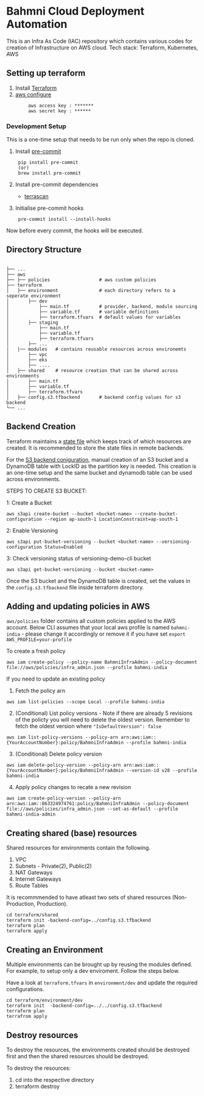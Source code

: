 # Bahmni Cloud Deployment Automation

This is an Infra As Code (IAC) repository which contains various codes for creation of Infrastructure on AWS cloud.
Tech stack: Terraform, Kubernetes, AWS

## Setting up terraform

1. Install [Terraform](https://learn.hashicorp.com/tutorials/terraform/install-cli)
2. [aws configure](https://docs.aws.amazon.com/cli/latest/userguide/cli-configure-quickstart.html)
```
        aws access key : *******
        aws secret key : ******
```       
### Development Setup
This is a one-time setup that needs to be run only when the repo is cloned.
1. Install [pre-commit](https://pre-commit.com/#install)

        pip install pre-commit 
        (or)
        brew install pre-commit
2. Install pre-commit dependencies
        
      - [terrascan](https://github.com/accurics/terrascan)

3. Initialise pre-commit hooks
        
        pre-commit install --install-hooks

Now before every commit, the hooks will be executed.

## Directory Structure
```

├── ...
├── aws
├── ├── policies                  # aws custom policies
├── terraform
│   ├── environment               # each directory refers to a seperate environment
│       ├── dev
│           ├── main.tf           # provider, backend, module sourcing
│           ├── variable.tf       # variable definitions
│           ├── terraform.tfvars  # default values for variables
│       ├── staging
│           ├── main.tf
│           ├── variable.tf
│           ├── terraform.tfvars
│       ├── ...
|   |── modules   # contains reusable resources across environemts
│       ├── vpc
│       ├── eks
│       ├── ....
│   ├── shared    # resource creation that can be shared across environments
│       ├── main.tf
│       ├── variable.tf
│       ├── terraform.tfvars
│   ├── config.s3.tfbackend       # backend config values for s3 backend
└── ...
```
## Backend Creation
Terraform maintains a [state file](https://www.terraform.io/language/state) which keeps track of which resources are created. It is recommended to store the state files in remote backends.

For the [S3 backend coniguration](https://www.terraform.io/language/settings/backends/s3), manual creation of an S3 bucket and a DynamoDB table with LockID as the partition key is needed. This creation is an one-time setup and the same bucket and dynamodb table can be used across environments.

STEPS TO CREATE S3 BUCKET:

1: Create a Bucket

`aws s3api create-bucket --bucket <bucket-name> --create-bucket-configuration --region ap-south-1 LocationConstraint=ap-south-1`

2: Enable Versioning

`aws s3api put-bucket-versioning --bucket <bucket-name> --versioning-configuration Status=Enabled`

3: Check versioning status of versioning-demo-cli bucket

`aws s3api get-bucket-versioning --bucket <bucket-name>`



Once the S3 bucket and the DynamoDB table is created, set the values in the `config.s3.tfbackend` file inside terraform directory. 

## Adding and updating policies in AWS
`aws/policies` folder contains all custom policies applied to the AWS account. Below CLI assumes that your local aws profile is named `bahmni-india` - please change it accordingly or remove it if you have set `export AWS_PROFILE=your-profile`

To create a fresh policy 
```
aws iam create-policy --policy-name BahmniInfraAdmin --policy-document file://aws/policies/infra_admin.json --profile bahmni-india
```

If you need to update an existing policy
1) Fetch the policy arn
```
aws iam list-policies --scope Local --profile bahmni-india
```

2) (Conditional) List policy versions - Note if there are already 5 revisions of the policty you will need to delete the oldest version. Remember to fetch the oldest version where `"IsDefaultVersion": false`
```
aws iam list-policy-versions --policy-arn arn:aws:iam::{YourAccountNumber}:policy/BahmniInfraAdmin --profile bahmni-india
```

3) (Conditional) Delete policy version
```
aws iam delete-policy-version --policy-arn arn:aws:iam::{YourAccountNumber}:policy/BahmniInfraAdmin --version-id v28 --profile bahmni-india
```

4) Apply policy changes to recate a new revision
```
aws iam create-policy-version --policy-arn arn:aws:iam::863324974761:policy/BahmniInfraAdmin --policy-document file://aws/policies/infra_admin.json --set-as-default --profile bahmni-india-admin
```

## Creating shared (base) resources

Shared resources for environments contain the following. 
1. VPC
2. Subnets - Private(2), Public(2)
3. NAT Gateways
4. Internet Gateways
5. Route Tables

It is recommmended to have atleast two sets of shared resources (Non-Production, Production). 
```
cd terraform/shared
terraform init -backend-config=../config.s3.tfbackend
terraform plan
terraform apply
```
## Creating an Environment
Multiple environments can be brought up by reusing the modules defined.
For example, to setup only a dev enviroment. Follow the steps below.

 Have a look at `terraform.tfvars` in `environment/dev` and update the required configurations.

 ```
cd terraform/environment/dev
terraform init  -backend-config=../../config.s3.tfbackend
terraform plan
terrafrom apply
```
## Destroy resources
To destroy the resources, the environments created should be destroyed first and then the shared resources should be destroyed.

To destroy the resources:
1. cd into the respective directory
2. terraform destroy
